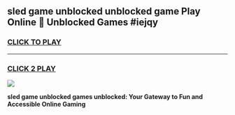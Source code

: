 
## sled game unblocked unblocked game Play Online 👋 Unblocked Games #iejqy
<h3>
<a href="https://premium.freeplayer.one?title=sled_game_unblocked&ref=21F">CLICK TO PLAY</a></h3>
<hr>

<h3>
<a href="https://premium.freeplayer.one?title=sled_game_unblocked&ref=21F">CLICK 2 PLAY</a>
  
</h3>

<a href="https://premium.freeplayer.one?title=sled_game_unblocked&ref=21F/"><img src="https://clearcache.store/games.png"></a>


**sled game unblocked games unblocked: Your Gateway to Fun and Accessible Online Gaming**
